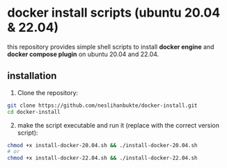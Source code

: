 # docker install scripts (ubuntu 20.04 & 22.04)

this repository provides simple shell scripts to install **docker engine** and **docker compose plugin** on ubuntu 20.04 and 22.04.

## installation

1. Clone the repository:
```bash
git clone https://github.com/neslihanbukte/docker-install.git
cd docker-install
```

2. make the script executable and run it (replace with the correct version script):
 ```bash
chmod +x install-docker-20.04.sh && ./install-docker-20.04.sh
# or
chmod +x install-docker-22.04.sh && ./install-docker-22.04.sh
```